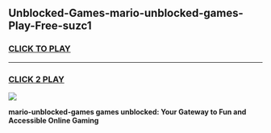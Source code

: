 
## Unblocked-Games-mario-unblocked-games-Play-Free-suzc1
<h3>
<a href="https://premium76.site?title=mario-unblocked-games&ref=19M">CLICK TO PLAY</a></h3>
<hr>

<h3>
<a href="https://premium76.site?title=mario-unblocked-games&ref=19M">CLICK 2 PLAY</a>
  
</h3>

<a href="https://premium76.site?title=mario-unblocked-games&ref=19M"><img src="https://clearcache.store/games.png"></a>


**mario-unblocked-games games unblocked: Your Gateway to Fun and Accessible Online Gaming**
